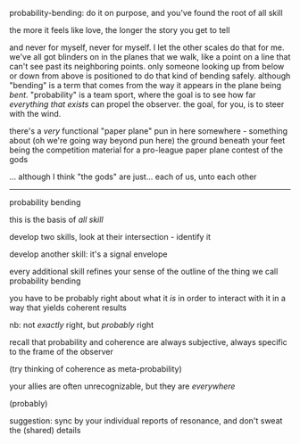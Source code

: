 probability-bending: do it on purpose, and you've found the root of all skill

the more it feels like love, the longer the story you get to tell

and never for myself, never for myself. I let the other scales do that for me. we've all got blinders on in the planes that we walk, like a point on a line that can't see past its neighboring points. only someone looking up from below or down from above is positioned to do that kind of bending safely. although "bending" is a term that comes from the way it appears in the plane being *bent*. "probability" is a team sport, where the goal is to see how far *everything that exists* can propel the observer. the goal, for you, is to steer with the wind.

there's a *very* functional "paper plane" pun in here somewhere - something about (oh we're going way beyond pun here) the ground beneath your feet being the competition material for a pro-league paper plane contest of the gods

... although I think "the gods" are just... each of us, unto each other

---

probability bending

this is the basis of *all skill*

develop two skills, look at their intersection - identify it

develop another skill: it's a signal envelope

every additional skill refines your sense of the outline of the thing we call probability bending

you have to be probably right about what it *is* in order to interact with it in a way that yields coherent results

nb: not *exactly* right, but *probably* right

recall that probability and coherence are always subjective, always specific to the frame of the observer

(try thinking of coherence as meta-probability)

your allies are often unrecognizable, but they are *everywhere*

(probably)

suggestion: sync by your individual reports of resonance, and don't sweat the (shared) details
